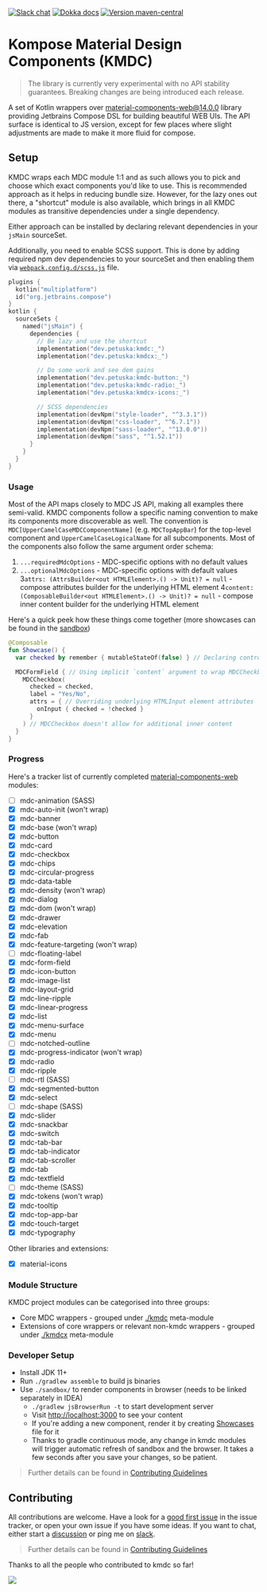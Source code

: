 [![Slack chat](https://img.shields.io/badge/kotlinlang-%23kmdc-green?logo=slack&style=flat-square)](https://kotlinlang.slack.com/archives/CNR7ARJGJ)
[![Dokka docs](https://img.shields.io/badge/docs-dokka-orange?style=flat-square)](http://mpetuska.github.io/kmdc)
[![Version maven-central](https://img.shields.io/maven-central/v/dev.petuska/kmdc?logo=apache-maven&style=flat-square)](https://mvnrepository.com/artifact/dev.petuska/kmdc/latest)

# Kompose Material Design Components (KMDC)

> The library is currently very experimental with no API stability guarantees. Breaking changes are being introduced
> each release.

A set of Kotlin wrappers
over [material-components-web@14.0.0][material-components-web]
library providing Jetbrains Compose DSL for building beautiful WEB UIs. The API surface is identical to JS version,
except for few places where slight adjustments are made to make it more fluid for compose.

## Setup

KMDC wraps each MDC module 1:1 and as such allows you to pick and choose which exact components you'd like to use. This
is recommended approach as it helps in reducing bundle size. However, for the lazy ones out there, a "shortcut" module
is also available, which brings in all KMDC modules as transitive dependencies under a single dependency.

Either approach can be installed by declaring relevant dependencies in your `jsMain` sourceSet.

Additionally, you need to enable SCSS support. This is done by adding required npm dev dependencies to your sourceSet
and then
enabling them via [`webpack.config.d/scss.js`](gradle/webpack.config.d/scss.js) file.

```kotlin
plugins {
  kotlin("multiplatform")
  id("org.jetbrains.compose")
}
kotlin {
  sourceSets {
    named("jsMain") {
      dependencies {
        // Be lazy and use the shortcut
        implementation("dev.petuska:kmdc:_")
        implementation("dev.petuska:kmdcx:_")

        // Do some work and see dem gains
        implementation("dev.petuska:kmdc-button:_")
        implementation("dev.petuska:kmdc-radio:_")
        implementation("dev.petuska:kmdcx-icons:_")

        // SCSS dependencies
        implementation(devNpm("style-loader", "^3.3.1"))
        implementation(devNpm("css-loader", "^6.7.1"))
        implementation(devNpm("sass-loader", "^13.0.0"))
        implementation(devNpm("sass", "^1.52.1"))
      }
    }
  }
}
```

### Usage

Most of the API maps closely to MDC JS API, making all examples there semi-valid. KMDC components follow a specific
naming convention to make its components more discoverable as well. The convention
is `MDC[UpperCamelCaseMDCComponentName]` (e.g. `MDCTopAppBar`) for the top-level component
and `UpperCamelCaseLogicalName` for all subcomponents.
Most of the components also follow the same argument order schema:

1. `...requiredMdcOptions` - MDC-specific options with no default values
2. `...optionalMdcOptions` - MDC-specific options with default values
   3`attrs: (AttrsBuilder<out HTMLElement>.() -> Unit)? = null` - compose attributes builder for the underlying HTML
   element
   4`content: (ComposableBuilder<out HTMLElement>.() -> Unit)? = null` - compose inner content builder for the
   underlying
   HTML element

Here's a quick peek how these things come together (more showcases can be found in
the [sandbox](./sandbox/src/jsMain/showcases))

```kotlin
@Composable
fun Showcase() {
  var checked by remember { mutableStateOf(false) } // Declaring controlled state

  MDCFormField { // Using implicit `content` argument to wrap MDCCheckbox inside MDCFormField UI as recommended by the MDC docs
    MDCCheckbox(
      checked = checked,
      label = "Yes/No",
      attrs = { // Overriding underlying HTMLInput element attributes
        onInput { checked = !checked }
      }
    ) // MDCCheckbox doesn't allow for additional inner content
  }
}
```

### Progress

Here's a tracker list of currently completed [material-components-web] modules:

- [ ] mdc-animation (SASS)
- [x] mdc-auto-init (won't wrap)
- [x] mdc-banner
- [x] mdc-base (won't wrap)
- [x] mdc-button
- [x] mdc-card
- [x] mdc-checkbox
- [x] mdc-chips
- [x] mdc-circular-progress
- [x] mdc-data-table
- [x] mdc-density (won't wrap)
- [x] mdc-dialog
- [x] mdc-dom (won't wrap)
- [x] mdc-drawer
- [x] mdc-elevation
- [x] mdc-fab
- [x] mdc-feature-targeting (won't wrap)
- [ ] mdc-floating-label
- [x] mdc-form-field
- [x] mdc-icon-button
- [x] mdc-image-list
- [x] mdc-layout-grid
- [x] mdc-line-ripple
- [x] mdc-linear-progress
- [x] mdc-list
- [x] mdc-menu-surface
- [x] mdc-menu
- [ ] mdc-notched-outline
- [x] mdc-progress-indicator (won't wrap)
- [x] mdc-radio
- [x] mdc-ripple
- [ ] mdc-rtl (SASS)
- [x] mdc-segmented-button
- [x] mdc-select
- [ ] mdc-shape (SASS)
- [x] mdc-slider
- [x] mdc-snackbar
- [x] mdc-switch
- [x] mdc-tab-bar
- [x] mdc-tab-indicator
- [x] mdc-tab-scroller
- [x] mdc-tab
- [x] mdc-textfield
- [ ] mdc-theme (SASS)
- [x] mdc-tokens (won't wrap)
- [x] mdc-tooltip
- [x] mdc-top-app-bar
- [x] mdc-touch-target
- [x] mdc-typography

Other libraries and extensions:

- [x] material-icons

### Module Structure

KMDC project modules can be categorised into three groups:

* Core MDC wrappers - grouped under [./kmdc](./kmdc) meta-module
* Extensions of core wrappers or relevant non-kmdc wrappers - grouped under [./kmdcx](./kmdcx) meta-module

### Developer Setup

* Install JDK 11+
* Run `./gradlew assemble` to build js binaries
* Use `./sandbox/` to render components in browser (needs to be linked separately in IDEA)
    * `./gradlew jsBrowserRun -t` to start development server
    * Visit [http://localhost:3000](http://localhost:3000) to see your content
    * If you're adding a new component, render it by creating [Showcases](./sandbox/src/jsMain/showcases/MDCButton.kt)
      file for it
    * Thanks to gradle continuous mode, any change in kmdc modules will trigger automatic refresh of sandbox and the
      browser. It takes a few seconds after you save your changes, so be patient.

> Further details can be found
> in [Contributing Guidelines](./docs/CONTRIBUTING.md#what-should-i-know-before-i-get-started)

## Contributing

All contributions are welcome. Have a look for
a [good first issue](https://github.com/mpetuska/kmdc/issues?q=is%3Aopen+is%3Aissue+label%3A%22good+first+issue%22)
in the issue tracker, or open your own issue if you have some ideas. If you want to chat, either start
a [discussion](https://github.com/mpetuska/kmdc/discussions) or ping me
on [slack](https://kotlinlang.slack.com/team/UL1A5BA2X).
> Further details can be found in [Contributing Guidelines](./docs/CONTRIBUTING.md)

Thanks to all the people who contributed to kmdc so far!

<a href="https://github.com/mpetuska/kmdc/graphs/contributors">
  <img src="https://contrib.rocks/image?repo=mpetuska/kmdc" />
</a>

[material-components-web]: https://github.com/material-components/material-components-web/tree/v14.0.0
